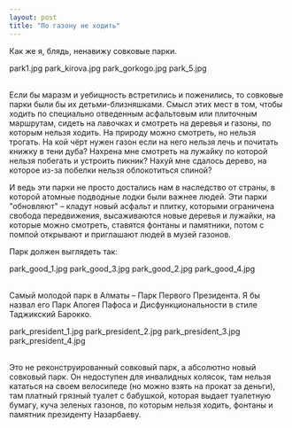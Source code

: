 ```yaml
---
layout: post
title: "По газону не ходить"
---
```

Как же я, блядь, ненавижу совковые парки.

park1.jpg
park_kirova.jpg
park_gorkogo.jpg
park_5.jpg

<br/>Если бы маразм и уебищность встретились и поженились, то совковые парки были бы их детьми-близняшками. Смысл этих мест в том, чтобы ходить по специально отведенным асфальтовым или плиточным маршрутам, сидеть на лавочках и смотреть на деревья и газоны, по которым нельзя ходить. На природу можно смотреть, но нельзя трогать. На кой чёрт нужен газон если на него нельзя лечь и почитать книжку в тени дуба? Нахрена мне смотреть на лужайку по которой нельзя побегать и устроить пикник? Нахуй мне сдалось дерево, на которое из-за побелки нельзя облокотиться спиной?

И ведь эти парки не просто достались нам в наследство от страны, в которой атомные подводные лодки были важнее людей. Эти парки "обновляют" – кладут новый асфальт и плитку, которыми ограничена свобода передвижения, высаживаются новые деревья и лужайки, на которые можно смотреть, ставятся фонтаны и памятники, потом с помпой открывают и приглашают людей в музей газонов.

Парк должен выглядеть так:

park_good_1.jpg
park_good_3.jpg
park_good_2.jpg
park_good_4.jpg

<br/>Самый молодой парк в Алматы – Парк Первого Президента. Я бы назвал его Парк Апогея Пафоса и Дисфункциональности в стиле Таджикский Барокко.

park_president_1.jpg
park_president_2.jpg
park_president_3.jpg
park_president_4.jpg

<br/>Это не реконструированный совковый парк, а абсолютно новый совковый парк. Он недоступен для инвалидных колясок, там нельзя кататься на своем велосипеде (но можно взять на прокат за деньги), там платный грязный туалет с бабушкой, которая выдает туалетную бумагу, куча зеленых газонов, по которым нельзя ходить, фонтаны и памятник президенту Назарбаеву.
